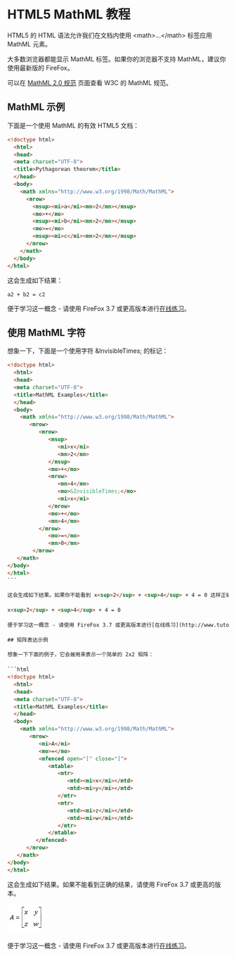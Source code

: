 # HTML5 MathML 教程

HTML5 的 HTML 语法允许我们在文档内使用 &lt;math&gt;...&lt;/math&gt; 标签应用 MathML 元素。

大多数浏览器都能显示 MathML 标签。如果你的浏览器不支持 MathML，建议你使用最新版的 FireFox。

可以在 [MathML 2.0 规范](http://www.w3.org/TR/MathML2/) 页面查看 W3C 的 MathML 规范。

## MathML 示例

下面是一个使用 MathML 的有效 HTML5 文档：

```html
<!doctype html>
  <html>
  <head>
  <meta charset="UTF-8">
  <title>Pythagorean theorem</title>
  </head>
  <body>
    <math xmlns="http://www.w3.org/1998/Math/MathML">
      <mrow>
        <msup><mi>a</mi><mn>2</mn></msup>
        <mo>+</mo>
        <msup><mi>b</mi><mn>2</mn></msup>
        <mo>=</mo>
        <msup><mi>c</mi><mn>2</mn></msup>
      </mrow>
    </math>
  </body>
</html> 
```

这会生成如下结果：

```
a2 + b2 = c2
```

便于学习这一概念 - 请使用 FireFox 3.7 或更高版本进行[在线练习](http://www.tutorialspoint.com/cgi-bin/practice.cgi?file=html5-22.htm)。

## 使用 MathML 字符

想象一下，下面是一个使用字符 &amp;InvisibleTimes; 的标记：

```html
<!doctype html>
  <html>
  <head>
  <meta charset="UTF-8">
  <title>MathML Examples</title>
  </head>
  <body>
    <math xmlns="http://www.w3.org/1998/Math/MathML">
       <mrow>
          <mrow>
             <msup>
                <mi>x</mi>
                <mn>2</mn>
             </msup>
             <mo>+</mo>
             <mrow>
                <mn>4</mn>
                <mo>⁢⁢⁢&InvisibleTimes;</mo>
                <mi>x</mi>
             </mrow>
             <mo>+</mo>
             <mn>4</mn>
          </mrow>
             <mo>=</mo>
             <mn>0</mn>
        </mrow>
   </math>
</body>
</html> 
⁢```

这会生成如下结果。如果你不能看到 x<sup>2</sup> + <sup>4</sup> + 4 = 0 这样正确的结果，请使用 FireFox 3.5 或更高的版本。

x<sup>2</sup> + <sup>4</sup> + 4 = 0

便于学习这一概念 - 请使用 FireFox 3.7 或更高版本进行[在线练习](http://www.tutorialspoint.com/cgi-bin/practice.cgi?file=html5-20.htm)。

## 矩阵表达示例

想象一下下面的例子，它会被用来表示一个简单的 2x2 矩阵：

```html
<!doctype html>
  <html>
  <head>
  <meta charset="UTF-8">
  <title>MathML Examples</title>
  </head>
  <body>
    <math xmlns="http://www.w3.org/1998/Math/MathML">
       <mrow>
          <mi>A</mi>
          <mo>=</mo>
          <mfenced open="[" close="]">
             <mtable>
                <mtr>
                   <mtd><mi>x</mi></mtd>
                   <mtd><mi>y</mi></mtd>
                </mtr>
                <mtr>
                   <mtd><mi>z</mi></mtd>
                   <mtd><mi>w</mi></mtd>
                </mtr>
             </mtable>
         </mfenced>
      </mrow>
   </math>
</body>
</html> 
```

这会生成如下结果。如果不能看到正确的结果，请使用 FireFox 3.7 或更高的版本。

![2x2 matrix](images/mathml2.jpg)

便于学习这一概念 - 请使用 FireFox 3.7 或更高版本进行[在线练习](http://www.tutorialspoint.com/cgi-bin/practice.cgi?file=html5-21.htm)。